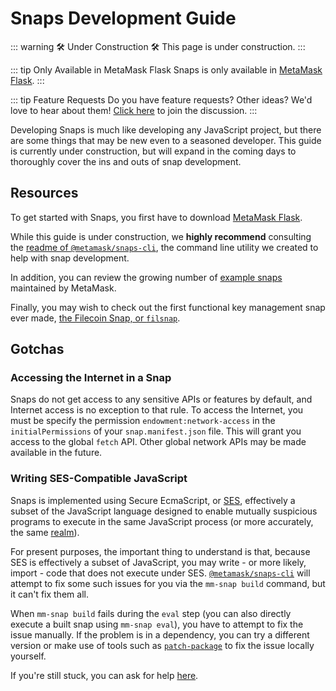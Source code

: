 # Snaps Development Guide

::: warning 🛠️ Under Construction 🛠️
This page is under construction.
:::

::: tip Only Available in MetaMask Flask
Snaps is only available in [MetaMask Flask](https://metamask.io/flask).
:::

::: tip Feature Requests
Do you have feature requests? Other ideas? We'd love to hear about them! [Click here](https://community.metamask.io/c/metamask-flask) to join the discussion.
:::

Developing Snaps is much like developing any JavaScript project, but there are some things that may be new even to a seasoned developer.
This guide is currently under construction, but will expand in the coming days to thoroughly cover the ins and outs of snap development.

## Resources

To get started with Snaps, you first have to download [MetaMask Flask](https://metamask.io/flask).

While this guide is under construction, we **highly recommend** consulting the [readme of `@metamask/snaps-cli`](https://www.npmjs.com/package/@metamask/snaps-cli), the command line utility we created to help with snap development.

In addition, you can review the growing number of [example snaps](https://github.com/MetaMask/snaps-skunkworks/tree/main/packages/snap-examples) maintained by MetaMask.

Finally, you may wish to check out the first functional key management snap ever made, [the Filecoin Snap, or `filsnap`](https://github.com/Chainsafe/filsnap/).

## Gotchas

### Accessing the Internet in a Snap

Snaps do not get access to any sensitive APIs or features by default, and Internet access is no exception to that rule.
To access the Internet, you must be specify the permission `endowment:network-access` in the `initialPermissions` of your `snap.manifest.json` file.
This will grant you access to the global `fetch` API.
Other global network APIs may be made available in the future.

### Writing SES-Compatible JavaScript

Snaps is implemented using Secure EcmaScript, or [SES](https://github.com/endojs/endo/tree/master/packages/ses), effectively a subset of the JavaScript language designed to enable mutually suspicious programs to execute in the same JavaScript process (or more accurately, the same [realm](https://tc39.es/ecma262/#realm)).

For present purposes, the important thing to understand is that, because SES is effectively a subset of JavaScript, you may write - or more likely, import - code that does not execute under SES.
[`@metamask/snaps-cli`](https://www.npmjs.com/package/@metamask/snaps-cli) will attempt to fix some such issues for you via the `mm-snap build` command, but it can't fix them all.

When `mm-snap build` fails during the `eval` step (you can also directly execute a built snap using `mm-snap eval`), you have to attempt to fix the issue manually.
If the problem is in a dependency, you can try a different version or make use of tools such as [`patch-package`](https://npmjs.com/package/patch-package) to fix the issue locally yourself.

If you're still stuck, you can ask for help [here](https://community.metamask.io/c/metamask-flask).

